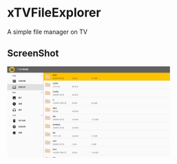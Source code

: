 # xTVFileExplorer
A simple file manager on TV

## ScreenShot
<p>
<img src="screenshot.png" width="75%" />
</p>

